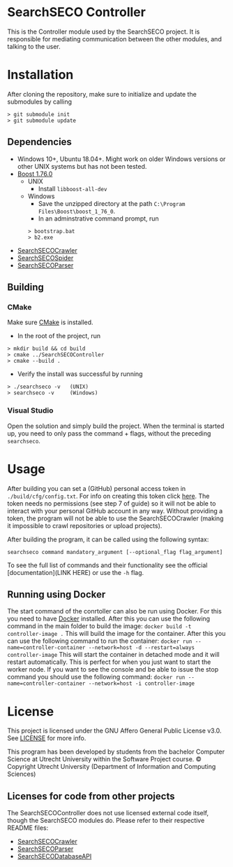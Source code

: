 # SearchSECO Controller
This is the Controller module used by the SearchSECO project. It is responsible for mediating communication between the other modules, and talking to the user. 

# Installation
After cloning the repository, make sure to initialize and update the submodules by calling 
```
> git submodule init 
> git submodule update
```

## Dependencies
- Windows 10+, Ubuntu 18.04+. Might work on older Windows versions or other UNIX systems but has not been tested.
- [Boost 1.76.0](https://www.boost.org/users/download/)
   - UNIX
      - Install `libboost-all-dev`
   - Windows
      - Save the unzipped directory at the path `C:\Program Files\Boost\boost_1_76_0`.
      - In an adminstrative command prompt, run 
      ```
      > bootstrap.bat
      > b2.exe
      ```
- [SearchSECOCrawler](https://git.science.uu.nl/searchseco/crawler)
- [SearchSECOSpider](https://git.science.uu.nl/searchseco/spider-revisited)
- [SearchSECOParser](https://git.science.uu.nl/searchseco/parser)

## Building
### CMake
Make sure [CMake](https://cmake.org/download) is installed.
- In the root of the project, run
```
> mkdir build && cd build
> cmake ../SearchSECOController
> cmake --build .
```
- Verify the install was successful by running
```
> ./searchseco -v   (UNIX)
> searchseco -v     (Windows)
```

### Visual Studio
Open the solution and simply build the project. When the terminal is started up, you need to only pass the command + flags, without the preceding `searchseco`.

# Usage
After building you can set a (GitHub) personal access token in `./build/cfg/config.txt`. For info on creating this token click [here](https://docs.github.com/en/github/authenticating-to-github/keeping-your-account-and-data-secure/creating-a-personal-access-token). The token needs no permissions (see step 7 of guide) so it will not be able to interact with your personal GitHub account in any way. Without providing a token, the program will not be able to use the SearchSECOCrawler (making it impossible to crawl repositories or upload projects).

After building the program, it can be called using the following syntax:  
```
searchseco command mandatory_argument [--optional_flag flag_argument]
``` 
To see the full list of commands and their functionality see the official [documentation](LINK HERE) or use the `-h` flag.

## Running using Docker
The start command of the conrtoller can also be run using Docker. For this you need to have [Docker](https://docs.docker.com/get-docker/) installed. After this you can use the following command in the main folder to build the image:
`docker build -t controller-image .`
This will build the image for the container. After this you can use the following command to run the container:
`docker run --name=controller-container --network=host -d --restart=always controller-image`
This will start the container in detached mode and it will restart automatically. This is perfect for when you just want to start the worker node. If you want to see the console and be able to issue the stop command you should use the following command:
`docker run --name=controller-container --network=host -i controller-image`

# License

This project is licensed under the GNU Affero General Public License v3.0. See [LICENSE](LICENSE) for more info.

This program has been developed by students from the bachelor Computer Science at Utrecht University within the Software Project course.
© Copyright Utrecht University (Department of Information and Computing Sciences)

## Licenses for code from other projects

The SearchSECOController does not use licensed external code itself, though the SearchSECO modules do. Please refer to their respective README files:

* [SearchSECOCrawler]()
* [SearchSECOParser]()
* [SearchSECODatabaseAPI]()
